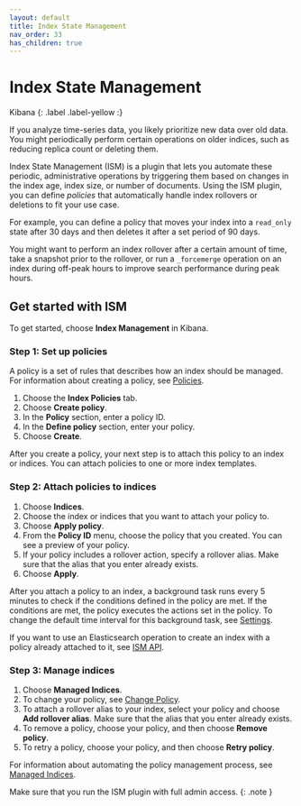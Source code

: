 ```yaml
---
layout: default
title: Index State Management
nav_order: 33
has_children: true
---
```


# Index State Management
Kibana
{: .label .label-yellow :}

If you analyze time-series data, you likely prioritize new data over old data. You might periodically perform certain operations on older indices, such as reducing replica count or deleting them.

Index State Management (ISM) is a plugin that lets you automate these periodic, administrative operations by triggering them based on changes in the index age, index size, or number of documents. Using the ISM plugin, you can define *policies* that automatically handle index rollovers or deletions to fit your use case.

For example, you can define a policy that moves your index into a `read_only` state after 30 days and then deletes it after a set period of 90 days.

You might want to perform an index rollover after a certain amount of time, take a snapshot prior to the rollover, or run a `_forcemerge` operation on an index during off-peak hours to improve search performance during peak hours.

## Get started with ISM

To get started, choose **Index Management** in Kibana.

### Step 1: Set up policies

A policy is a set of rules that describes how an index should be managed. For information about creating a policy, see [Policies](../ism/policies/).

1. Choose the **Index Policies** tab.
2. Choose **Create policy**.
3. In the **Policy** section, enter a policy ID.
4. In the **Define policy** section, enter your policy.
5. Choose **Create**.

After you create a policy, your next step is to attach this policy to an index or indices. You can attach policies to one or more index templates.

### Step 2: Attach policies to indices

1. Choose **Indices**.
2. Choose the index or indices that you want to attach your policy to.
3. Choose **Apply policy**.
4. From the **Policy ID** menu, choose the policy that you created.
You can see a preview of your policy.
5. If your policy includes a rollover action, specify a rollover alias.
Make sure that the alias that you enter already exists.
6. Choose **Apply**.

After you attach a policy to an index, a background task runs every 5 minutes to check if the conditions defined in the policy are met. If the conditions are met, the policy executes the actions set in the policy. To change the default time interval for this background task, see [Settings](../ism/settings/).

If you want to use an Elasticsearch operation to create an index with a policy already attached to it, see [ISM API](../ism/api/).

### Step 3: Manage indices

1. Choose **Managed Indices**.
2. To change your policy, see [Change Policy](../ism/managedindices#changepolicy).
3. To attach a rollover alias to your index, select your policy and choose **Add rollover alias**.
Make sure that the alias that you enter already exists.
4. To remove a policy, choose your policy, and then choose **Remove policy**.
5. To retry a policy, choose your policy, and then choose **Retry policy**.

For information about automating the policy management process, see [Managed Indices](../ism/managedindices/).

Make sure that you run the ISM plugin with full admin access.
{: .note }
